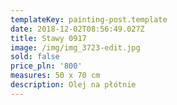 ```yaml
---
templateKey: painting-post.template
date: 2018-12-02T08:56:49.027Z
title: Stawy 0917
image: /img/img_3723-edit.jpg
sold: false
price_pln: '800'
measures: 50 x 70 cm
description: Olej na płótnie
---
```


